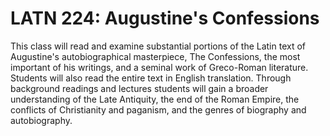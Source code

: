 # LATN 224: Augustine's Confessions

This class will read and examine substantial portions of the Latin text of Augustine's autobiographical masterpiece, The Confessions, the most important of his writings, and a seminal work of Greco-Roman literature. Students will also read the entire text in English translation. Through background readings and lectures students will gain a broader understanding of the Late Antiquity, the end of the Roman Empire, the conflicts of Christianity and paganism, and the genres of biography and autobiography.